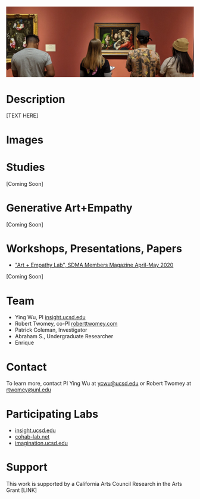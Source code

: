 ![Image](assets/art_empathy_logo.jpg)
# Description

[TEXT HERE]

# Images

<!--
<div class="embed-youtube">
<iframe width="560" height="315" src="https://www.youtube.com/embed/oZYu1BHwKpI" title="YouTube video player" frameborder="0" allow="accelerometer; autoplay; clipboard-write; encrypted-media; gyroscope; picture-in-picture" allowfullscreen></iframe>
</div>

Demonstration from the [SD CSTA](https://csta.ucsd.edu/) Happy Hour, November 18, 2021, featuring Timothy Wood.

<div class="embed-youtube">
<iframe width="560" height="315" src="https://www.youtube.com/embed/-QucxZofqvs" title="YouTube video player" frameborder="0" allow="accelerometer; autoplay; clipboard-write; encrypted-media; gyroscope; picture-in-picture" allowfullscreen></iframe>
</div>

Demonstration of the Whiteboard and Gestural interface from the UCSD Design Innovation Building dedication November 18, 2021, featuring Tommy Sharkey.

<div class="embed-youtube">
  <iframe width="560" height="315" src="https://www.youtube.com/embed/2Dbk7BSQOII?t=2176" title="YouTube video player" frameborder="0" allow="accelerometer; autoplay; clipboard-write; encrypted-media; gyroscope; picture-in-picture" allowfullscreen></iframe>
</div>
 -->
 
# Studies

[Coming Soon]

# Generative Art+Empathy

[Coming Soon]

# Workshops, Presentations, Papers

- ["Art + Empathy Lab", SDMA Members Magazine April-May 2020](https://drive.google.com/file/d/1ryMxhuMBpu7ZlP_TtnH7EVYjC7b3qCzC/view?usp=sharing)

[Coming Soon]

# Team
- Ying Wu, PI [insight.ucsd.edu](https://insight.ucsd.edu)
- Robert Twomey, co-PI [roberttwomey.com](https://roberttwomey.com)
- Patrick Coleman, Investigator
- Abraham S., Undergraduate Researcher
- Enrique

# Contact
To learn more, contact PI Ying Wu at [ycwu@ucsd.edu](mailto:ycwu@ucsd.edu) or Robert Twomey at [rtwomey@unl.edu](mailto:rtwomey@unl.edu)

# Participating Labs

- [insight.ucsd.edu](https://insight.ucsd.edu)
- [cohab-lab.net](http://cohab-lab.net)
- [imagination.ucsd.edu](http://imagination.ucsd.edu)

# Support

This work is supported by a California Arts Council Research in the Arts Grant [LINK]
